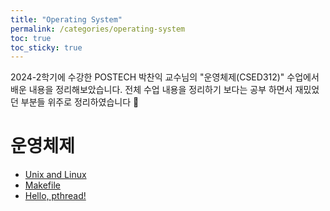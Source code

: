 ```yaml
---
title: "Operating System"
permalink: /categories/operating-system
toc: true
toc_sticky: true
---
```


2024-2학기에 수강한 POSTECH 박찬익 교수님의 "운영체제(CSED312)" 수업에서 배운 내용을 정리해보았습니다. 전체 수업 내용을 정리하기 보다는 공부 하면서 재밌었던 부분들 위주로 정리하였습니다 🙂

# 운영체제

- [Unix and Linux](/2024/10/19/unix-and-linux/)
- [Makefile](/2024/10/19/makefile/)
- [Hello, pthread!](/2024/10/20/hello-pthread/)

